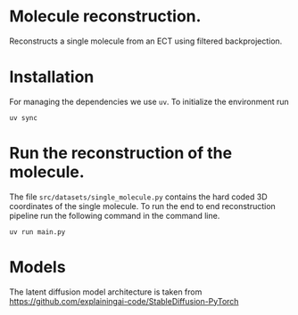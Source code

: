# Molecule reconstruction. 

Reconstructs a single molecule from an ECT using filtered backprojection.


# Installation

For managing the dependencies we use `uv`. To initialize the environment run 

```shell
uv sync
```



# Run the reconstruction of the molecule. 

The file `src/datasets/single_molecule.py` contains the hard coded 3D coordinates of the single molecule. 
To run the end to end reconstruction pipeline run the following command in the command line. 

```shell
uv run main.py 
```

# Models 

The latent diffusion model architecture is taken from https://github.com/explainingai-code/StableDiffusion-PyTorch
